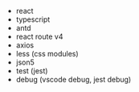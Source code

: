 * react
* typescript
* antd
* react route v4
* axios
* less (css modules)
* json5
* test (jest)
* debug (vscode debug, jest debug)
